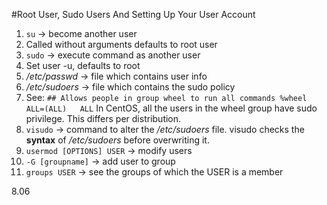 #Root User, Sudo Users And Setting Up Your User Account

1. `su` -> become another user
  1. Called without arguments defaults to root user 
2. `sudo` -> execute command as another user
  1. Set user -u, defaults to root
3. */etc/passwd* -> file which contains user info
4. */etc/sudoers* -> file which contains the sudo policy
  1. See: ```## Allows people in group wheel to run all commands
%wheel	ALL=(ALL)	ALL``` In CentOS, all the users in the wheel group have sudo privilege. This differs per distribution.
5. `visudo` -> command to alter the */etc/sudoers* file. visudo checks the **syntax** of */etc/sudoers* before overwriting it.
6. `usermod [OPTIONS] USER` -> modify users
  1. `-G [groupname]` -> add user to group
7. `groups USER` -> see the groups of which the USER is a member

8.06
